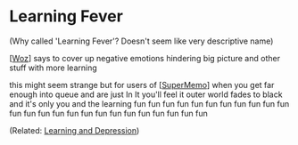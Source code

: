# Learning Fever

(Why called 'Learning Fever'? Doesn't seem like very descriptive name)

[[Woz]] says to cover up negative emotions hindering big picture and other stuff with more learning

this might seem strange but for users of [[SuperMemo]] when you get far enough into queue and are just In It you'll feel it
outer world fades to black and it's only you and the learning
fun fun fun fun fun fun fun fun fun fun fun fun fun fun fun fun fun fun fun fun fun fun fun fun fun

(Related:  [Learning and Depression](https://supermemo.guru/wiki/Learning_and_depression))

<!---
comments!
-->

[//begin]: # "Autogenerated link references for markdown compatibility"
[Woz]: Woz "Woz"
[SuperMemo]: SuperMemo "SuperMemo"
[//end]: # "Autogenerated link references"